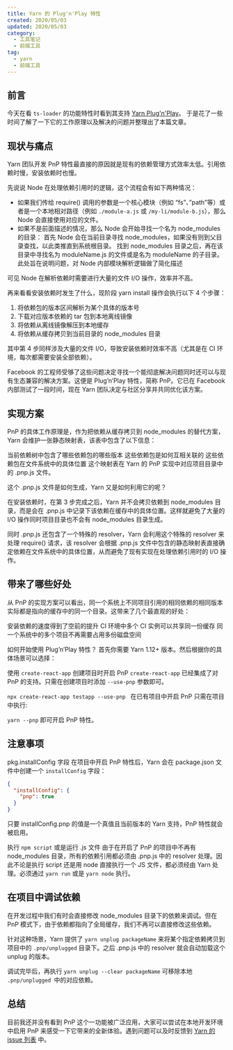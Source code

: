 ```yaml
---
title: Yarn 的 Plug'n'Play 特性
created: 2020/05/03
updated: 2020/05/03
category:
  - 工具笔记
  - 前端工具
tag:
  - yarn
  - 前端工具
---
```


## 前言

今天在看 `ts-loader` 的功能特性时看到其支持 [Yarn Plug'n'Play](https://github.com/TypeStrong/ts-loader#yarn-plugnplay)。 于是花了一些时间了解了一下它的工作原理以及解决的问题并整理出了本篇文章。

## 现状与痛点

Yarn 团队开发 PnP 特性最直接的原因就是现有的依赖管理方式效率太低。引用依赖时慢，安装依赖时也慢。

先说说 Node 在处理依赖引用时的逻辑，这个流程会有如下两种情况：

- 如果我们传给 require() 调用的参数是一个核心模块（例如 “fs”、”path”等）或者是一个本地相对路径（例如 `./module-a.js` 或 `/my-li/module-b.js`），那么 Node 会直接使用对应的文件。
- 如果不是前面描述的情况，那么 Node 会开始寻找一个名为 node_modules 的目录：
首先 Node 会在当前目录寻找 node_modules，如果没有则到父目录查找，以此类推直到系统根目录。
找到 node_modules 目录之后，再在该目录中寻找名为 moduleName.js 的文件或是名为 moduleName 的子目录。
此处旨在说明问题，对 Node 内部模块解析逻辑做了简化描述

可见 Node 在解析依赖时需要进行大量的文件 I/O 操作，效率并不高。

再来看看安装依赖时发生了什么，现阶段 yarn install 操作会执行以下 4 个步骤：

1. 将依赖包的版本区间解析为某个具体的版本号
2. 下载对应版本依赖的 tar 包到本地离线镜像
3. 将依赖从离线镜像解压到本地缓存
4. 将依赖从缓存拷贝到当前目录的 node_modules 目录

其中第 4 步同样涉及大量的文件 I/O，导致安装依赖时效率不高（尤其是在 CI 环境，每次都需要安装全部依赖）。

Facebook 的工程师受够了这些问题决定寻找一个能彻底解决问题同时还可以与现有生态兼容的解决方案。这便是 Plug’n’Play 特性，简称 PnP。它已在 Facebook 内部测试了一段时间，现在 Yarn 团队决定与社区分享并共同优化该方案。

## 实现方案

PnP 的具体工作原理是，作为把依赖从缓存拷贝到 node_modules 的替代方案，Yarn 会维护一张静态映射表，该表中包含了以下信息：

当前依赖树中包含了哪些依赖包的哪些版本
这些依赖包是如何互相关联的
这些依赖包在文件系统中的具体位置
这个映射表在 Yarn 的 PnP 实现中对应项目目录中的 .pnp.js 文件。

这个 .pnp.js 文件是如何生成，Yarn 又是如何利用它的呢？

在安装依赖时，在第 3 步完成之后，Yarn 并不会拷贝依赖到 node_modules 目录，而是会在 .pnp.js 中记录下该依赖在缓存中的具体位置。这样就避免了大量的 I/O 操作同时项目目录也不会有 node_modules 目录生成。

同时 .pnp.js 还包含了一个特殊的 resolver，Yarn 会利用这个特殊的 resolver 来处理 require() 请求，该 resolver 会根据 .pnp.js 文件中包含的静态映射表直接确定依赖在文件系统中的具体位置，从而避免了现有实现在处理依赖引用时的 I/O 操作。

## 带来了哪些好处

从 PnP 的实现方案可以看出，同一个系统上不同项目引用的相同依赖的相同版本实际都是指向的缓存中的同一个目录。这带来了几个最直观的好处：

安装依赖的速度得到了空前的提升
CI 环境中多个 CI 实例可以共享同一份缓存
同一个系统中的多个项目不再需要占用多份磁盘空间

如何开始使用 Plug’n’Play 特性？
首先你需要 Yarn 1.12+ 版本。然后根据你的具体场景可以选择：

使用 `create-react-app` 创建项目时开启 PnP
`create-react-app` 已经集成了对 PnP 的支持。只需在创建项目时添加 `--use-pnp` 参数即可。

`npx create-react-app testapp --use-pnp `
在已有项目中开启 PnP
只需在项目中执行:

`yarn --pnp`
即可开启 PnP 特性。

## 注意事项

pkg.installConfig 字段
在项目中开启 PnP 特性后，Yarn 会在 package.json 文件中创建一个 `installConfig` 字段：

```json
{
  "installConfig": {
    "pnp": true
  }
}
```

只要 installConfig.pnp 的值是一个真值且当前版本的 Yarn 支持，PnP 特性就会被启用。

执行 `npm script` 或是运行 .js 文件
由于在开启了 PnP 的项目中不再有 node_modules 目录，所有的依赖引用都必须由 .pnp.js 中的 resolver 处理。因此不论是执行 script 还是用 node 直接执行一个 JS 文件，都必须经由 Yarn 处理。必须通过 `yarn run` 或是 `yarn node` 执行。

## 在项目中调试依赖

在开发过程中我们有时会直接修改 node_modules 目录下的依赖来调试。但在 PnP 模式下，由于依赖都指向了全局缓存，我们不再可以直接修改这些依赖。

针对这种场景，Yarn 提供了 `yarn unplug packageName` 来将某个指定依赖拷贝到项目中的 `.pnp/unplugged` 目录下。之后 .pnp.js 中的 resolver 就会自动加载这个 unplug 的版本。

调试完毕后，再执行 `yarn unplug --clear packageName` 可移除本地 `.pnp/unplugged `中的对应依赖。

## 总结

目前我还并没有看到 PnP 这个一功能被广泛应用，大家可以尝试在本地开发环境中启用 PnP 来感受一下它带来的全新体验。遇到问题可以及时反馈到 [Yarn 的 issue 列表](https://github.com/yarnpkg/yarn/issues) 中。
